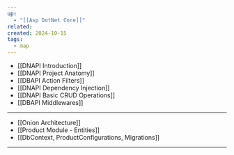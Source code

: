 ```yaml
---
up:
  - "[[Asp DotNet Core]]"
related: 
created: 2024-10-15
tags:
  - map
---
```

- [[DNAPI Introduction]]
- [[DNAPI Project Anatomy]]
- [[DBAPI Action Filters]]
- [[DNAPI Dependency Injection]]
- [[DNAPI Basic CRUD Operations]]
- [[DBAPI Middlewares]]
---
- [[Onion Architecture]]
- [[Product Module - Entities]]
- [[DbContext, ProductConfigurations, Migrations]]
---